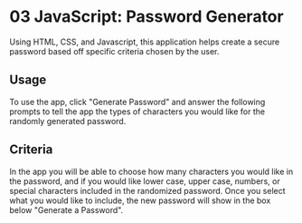 # 03 JavaScript: Password Generator

Using HTML, CSS, and Javascript, this application helps create a secure password based off
specific criteria chosen by the user. 

## Usage
To use the app, click "Generate Password" and answer the following prompts to tell the
app the types of characters you would like for the randomly generated password. 

## Criteria
In the app you will be able to choose how many characters you would like in the password,
and if you would like lower case, upper case, numbers, or special characters included in 
the randomized password. Once you select what you would like to include, the new 
password will show in the box below "Generate a Password".